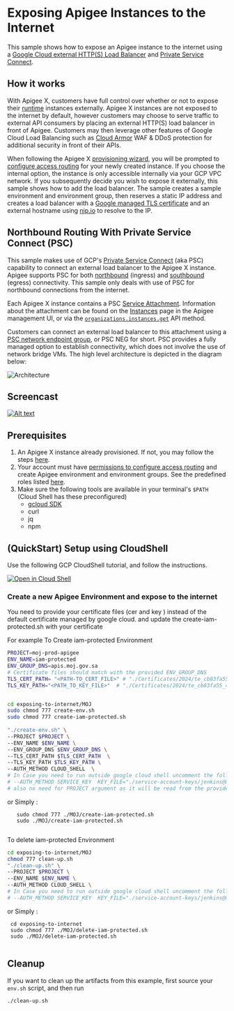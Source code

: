 # Exposing Apigee Instances to the Internet

This sample shows how to expose an Apigee instance to the internet using a [Google Cloud external HTTP(S) Load Balancer](https://cloud.google.com/load-balancing/docs/https) and [Private Service Connect](https://cloud.google.com/apigee/docs/api-platform/system-administration/northbound-networking-psc).

## How it works

With Apigee X, customers have full control over whether or not to expose their [runtime](https://cloud.google.com/apigee/docs/api-platform/get-started/what-apigee#componentsofapigeeedge-edgeapiservices) instances externally. Apigee X instances are not exposed to the internet by default, however customers may choose to serve traffic to external API consumers by placing an external HTTP(S) load balancer in front of Apigee. Customers may then leverage other features of Google Cloud Load Balancing such as [Cloud Armor](https://cloud.google.com/armor) WAF & DDoS protection for additional security in front of their APIs.

When following the Apigee X [provisioning wizard](https://cloud.google.com/apigee/docs/api-platform/get-started/wizard-select-project), you will be prompted to [configure access routing](https://cloud.google.com/apigee/docs/api-platform/get-started/configure-routing) for your newly created instance. If you choose the internal option, the instance is only accessible internally via your GCP VPC network. If you subsequently decide you wish to expose it externally, this sample shows how to add the load balancer. The sample creates a sample environment and environment group, then reserves a static IP address and creates a load balancer with a [Google managed TLS certificate](https://cloud.google.com/load-balancing/docs/ssl-certificates/google-managed-certs) and an external hostname using [nip.io](https://nip.io/) to resolve to the IP.

## Northbound Routing With Private Service Connect (PSC)

This sample makes use of GCP's [Private Service Connect](https://cloud.google.com/vpc/docs/private-service-connect) (aka PSC) capability to connect an external load balancer to the Apigee X instance.  Apigee supports PSC for both [northbound](https://cloud.google.com/apigee/docs/api-platform/system-administration/northbound-networking-psc) (ingress) and [southbound](https://cloud.google.com/apigee/docs/api-platform/architecture/southbound-networking-patterns-endpoints) (egress) connectivity.  This sample only deals with use of PSC for northbound connections from the internet.

Each Apigee X instance contains a PSC [Service Attachment](https://cloud.google.com/vpc/docs/about-vpc-hosted-services#service-attachments). Information about the attachment can be found on the [Instances](https://cloud.google.com/apigee/docs/api-platform/system-administration/instances) page in the Apigee management UI, or via the [`organizations.instances.get`](https://cloud.google.com/apigee/docs/reference/apis/apigee/rest/v1/organizations.instances/get) API method.

Customers can connect an external load balancer to this attachment using a [PSC network endpoint group](https://cloud.google.com/load-balancing/docs/negs#psc-neg), or PSC NEG for short.  PSC provides a fully managed option to establish connectivity, which does not involve the use of network bridge VMs.   The high level architecture is depicted in the diagram below:

![Architecture](https://cloud.google.com/static/apigee/docs/api-platform/images/psc-arch.png)

## Screencast

[![Alt text](https://img.youtube.com/vi/LlE05zlfnlA/0.jpg)](https://www.youtube.com/watch?v=LlE05zlfnlA)

## Prerequisites

1. An Apigee X instance already provisioned. If not, you may follow the steps [here](https://cloud.google.com/apigee/docs/api-platform/get-started/provisioning-intro).
2. Your account must have [permissions to configure access routing](https://cloud.google.com/apigee/docs/api-platform/get-started/permissions#access-routing-permissions) and create Apigee environment and environment groups. See the predefined roles listed [here](https://cloud.google.com/apigee/docs/api-platform/get-started/permissions#predefined-roles).
2. Make sure the following tools are available in your terminal's `$PATH` (Cloud Shell has these preconfigured)
    * [gcloud SDK](https://cloud.google.com/sdk/docs/install)
    * curl
    * jq
    * npm

## (QuickStart) Setup using CloudShell

Use the following GCP CloudShell tutorial, and follow the instructions.

[![Open in Cloud Shell](https://gstatic.com/cloudssh/images/open-btn.png)](https://ssh.cloud.google.com/cloudshell/open?cloudshell_git_repo=https://github.com/shawkyGalal/apigee-samples&cloudshell_git_branch=main&cloudshell_workspace=.&cloudshell_tutorial=exposing-to-internet/MOJ/docs/cloudshell-tutorial.md)
### Create a new Apigee Environment and expose to the internet

You need to provide your certificate files (cer and key ) instead of the default certificate managed by google cloud.
and update the create-iam-protected.sh with your certificate 

For example 
To Create iam-protected Environment

 ```bash
PROJECT=moj-prod-apigee
ENV_NAME=iam-protected
ENV_GROUP_DNS=apis.moj.gov.sa
# Certificate files should match with the provided ENV_GROUP_DNS 
TLS_CERT_PATH= "<PATH-TO_CERT_FILE>" # "./Certificates/2024/te_cb83fa55_4c30_45ee_93e4_b51dd9e5f992.cer"
TLS_KEY_PATH="<PATH_TO_KEY_FILE>"  # "./Certificates/2024/te_cb83fa55_4c30_45ee_93e4_b51dd9e5f992.key"


 cd exposing-to-internet/MOJ
 sudo chmod 777 create-env.sh
 sudo chmod 777 create-iam-protected.sh
  
 "./create-env.sh" \
--PROJECT $PROJECT \
--ENV_NAME $ENV_NAME \
--ENV_GROUP_DNS $ENV_GROUP_DNS \
--TLS_CERT_PATH $TLS_CERT_PATH  \
--TLS_KEY_PATH $TLS_KEY_PATH \
--AUTH_METHOD CLOUD_SHELL  \  
# In Case you need to run outside google cloud shell uncomment the following line  
# --AUTH_METHOD SERVICE_KEY  KEY_FILE="./service-account-keys/jenkins@moj-prod-apigee.iam.gserviceaccount.com.json" \
# also no need for PROJECT argument as it will be read from the provided key file 

 ```
 or Simply : 
 
 ```
 	sudo chmod 777 ./MOJ/create-iam-protected.sh
  	sudo ./MOJ/create-iam-protected.sh
  
  ```
  
To delete iam-protected Environment

 ```bash
cd exposing-to-internet/MOJ
chmod 777 clean-up.sh
"./clean-up.sh" \
--PROJECT $PROJECT \
--ENV_NAME $ENV_NAME \
--AUTH_METHOD CLOUD_SHELL \ 
# In Case you need to run outside google cloud shell uncomment the following line  
# --AUTH_METHOD SERVICE_KEY  KEY_FILE="./service-account-keys/jenkins@moj-prod-apigee.iam.gserviceaccount.com.json" \

 ```
 or Simply : 
 
 ```
  cd exposing-to-internet
  sudo chmod 777 ./MOJ/delete-iam-protected.sh
  sudo ./MOJ/delete-iam-protected.sh
  
 ```

## Cleanup

If you want to clean up the artifacts from this example, first source your `env.sh` script, and then run

```bash
./clean-up.sh
```
